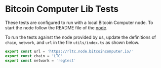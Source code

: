 # Bitcoin Computer Lib Tests

These tests are configured to run with a local Bitcoin Computer node. To start the node follow the README file of the [node](https://github.com/bitcoin-computer/monorepo/tree/main/packages/node#readme).

To run the tests against the node provided by us, update the definitions of `chain`, `network`, and `url` in the file `utils/index.ts` as shown below.

```ts
export const url = 'https://rltc.node.bitcoincomputer.io/'
export const chain = 'LTC'
export const network = 'regtest'
```
